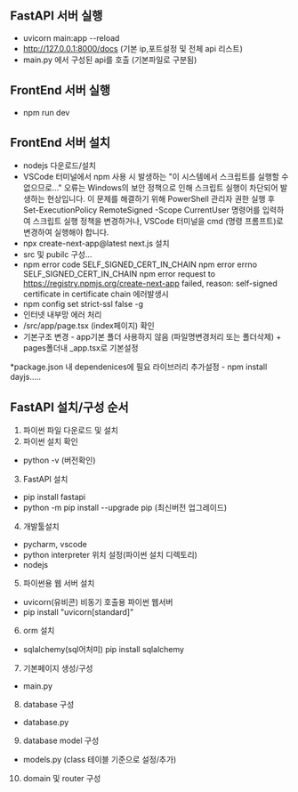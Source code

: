 ## FastAPI 서버 실행
- uvicorn main:app --reload
- http://127.0.0.1:8000/docs (기본 ip,포트설정 및 전체 api 리스트)
- main.py 에서 구성된 api를 호출 (기본파일로 구분됨)

## FrontEnd 서버 실행
* npm run dev

## FrontEnd 서버 설치
* nodejs 다운로드/설치
* VSCode 터미널에서 npm 사용 시 발생하는 "이 시스템에서 스크립트를 실행할 수 없으므로..." 오류는 Windows의 보안 정책으로 인해 스크립트 실행이 차단되어 발생하는 현상입니다. 이 문제를 해결하기 위해 PowerShell 관리자 권한 실행 후 Set-ExecutionPolicy RemoteSigned -Scope CurrentUser 명령어를 입력하여 스크립트 실행 정책을 변경하거나, VSCode 터미널을 cmd (명령 프롬프트)로 변경하여 실행해야 합니다. 
* npx create-next-app@latest  next.js 설치
* src 및 pubilc 구성...
* npm error code SELF_SIGNED_CERT_IN_CHAIN
npm error errno SELF_SIGNED_CERT_IN_CHAIN
npm error request to https://registry.npmjs.org/create-next-app failed, reason: self-signed certificate in certificate chain 에러발생시
* npm config set strict-ssl false -g
* 인터넷 내부망 에러 처리
* /src/app/page.tsx (index페이지) 확인
* 기본구조 변경  - app기본 폴더 사용하지 않음 (파일명변경처리 또는 폴더삭제) + pages폴더내 _app.tsx로 기본설정


*package.json 내 dependenices에 필요 라이브러리 추가설정 - npm install dayjs.....


## FastAPI 설치/구성 순서
1. 파이썬 파일 다운로드 및 설치
2. 파이썬 설치 확인
- python -v (버전확인)
3. FastAPI 설치
- pip install fastapi
- python -m pip install --upgrade pip  (최신버전 업그레이드)
4. 개발툴설치
- pycharm, vscode
- python interpreter 위치 설정(파이썬 설치 디렉토리)
- nodejs
5. 파이썬용 웹 서버 설치
- uvicorn(유비콘) 비동기 호출용 파이썬 웹서버
- pip install "uvicorn[standard]"
6. orm 설치
- sqlalchemy(sql어처미) pip install sqlalchemy
7. 기본페이지 생성/구성
- main.py
8. database 구성
- database.py
9. database model 구성
- models.py (class 테이블 기준으로 설정/추가)
10. domain 및 router 구성

